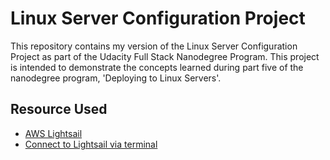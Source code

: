 # Linux Server Configuration Project

This repository contains my version of the Linux Server Configuration Project as part of the Udacity Full Stack Nanodegree Program. This project is intended to demonstrate the concepts learned during part five of the nanodegree program, 'Deploying to Linux Servers'.

## Resource Used

- [AWS Lightsail](https://aws.amazon.com/lightsail/)
- [Connect to Lightsail via terminal](https://stackoverflow.com/questions/46028907/how-do-i-connect-to-a-new-amazon-lightsail-instance-from-my-mac)